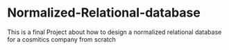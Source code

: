 # Normalized-Relational-database
This is a final Project about how to design a normalized relational database for a cosmitics company from scratch 
